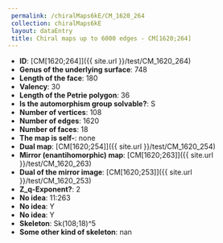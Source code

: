 ```yaml
--- 
 permalink: /chiralMaps6kE/CM_1620_264 
 collection: chiralMaps6kE
 layout: dataEntry
 title: Chiral maps up to 6000 edges - CM[1620;264]
---
```


- **ID**: [CM[1620;264]]({{ site.url }}/test/CM_1620_264)
- **Genus of the underlying surface**: 748
- **Length of the face**: 180
- **Valency**: 30
- **Length of the Petrie polygon**: 36
- **Is the automorphism group solvable?**: S
- **Number of vertices**: 108
- **Number of edges**: 1620
- **Number of faces**: 18
- **The map is self-**: none
- **Dual map**: [CM[1620;254]]({{ site.url }}/test/CM_1620_254)
- **Mirror (enantihomorphic) map**: [CM[1620;263]]({{ site.url }}/test/CM_1620_263)
- **Dual of the mirror image**: [CM[1620;253]]({{ site.url }}/test/CM_1620_253)
- **Z_q-Exponent?**: 2
- **No idea**:  11:263
- **No idea**: Y
- **No idea**: Y
- **Skeleton**: Sk(108;18)^5
- **Some other kind of skeleton**: nan
